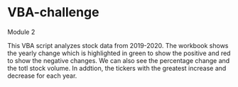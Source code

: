 # VBA-challenge

Module 2

This VBA script analyzes stock data from 2019-2020. The workbook shows the yearly change which is highlighted in green to show the positive and red to show the negative changes. We can also see the percentage change and the totl stock volume. In addtion, the tickers with the greatest increase and decrease for each year. 
